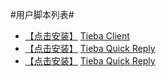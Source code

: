 #用户脚本列表#

* [【点击安装】](https://github.com/FirefoxBar/userscript/raw/master/Tieba_Client/Tieba_Client.user.js) [Tieba Client](https://github.com/FirefoxBar/userscript/tree/master/Tieba_Client)
* [【点击安装】](https://github.com/FirefoxBar/userscript/raw/master/Tieba_Quick_Reply/Tieba_Quick_Reply.user.js) [Tieba Quick Reply](https://github.com/FirefoxBar/userscript/tree/master/Tieba_Quick_Reply)
* [【点击安装】](https://github.com/FirefoxBar/userscript/raw/master/Tieba_Private.user.js/Tieba_Private.user.js) [Tieba Quick Reply](https://github.com/FirefoxBar/userscript/tree/master/Tieba_Private)
